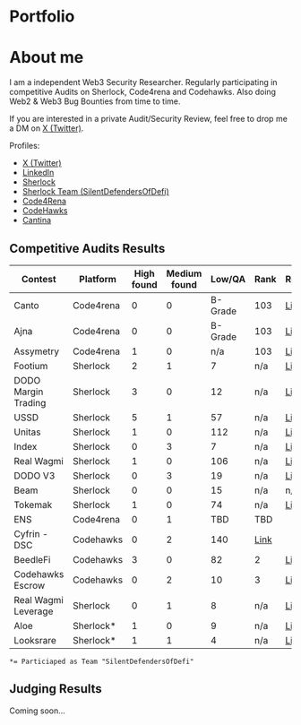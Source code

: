 # Portfolio

# About me

I am a independent Web3 Security Researcher. Regularly participating in competitive Audits on Sherlock, Code4rena and Codehawks. Also doing Web2 & Web3 Bug Bounties from time to time.

If you are interested in a private Audit/Security Review, feel free to drop me a DM on [X (Twitter)](https://twitter.com/theshogoki).

Profiles:

- [X (Twitter)](https://twitter.com/theshogoki)
- [LinkedIn](https://www.linkedin.com/in/sven-igl-5b4015209)
- [Sherlock](https://audits.sherlock.xyz/watson/shogoki)
- [Sherlock Team (SilentDefendersOfDefi)](https://audits.sherlock.xyz/watson/SilentDefendersOfDeFi)
- [Code4Rena](https://code4rena.com/@Shogoki)
- [CodeHawks](https://www.codehawks.com/profile/clk41btup004qla08w6tg0mnp)
- [Cantina](https://cantina.xyz/u/Shogoki)

## Competitive Audits Results

| Contest | Platform | High found | Medium found | Low/QA | Rank | Report |
| ------- | -------- | ---------- | ------------ | --------- | ---- | ------ |
| Canto | Code4rena | 0 | 0 | B-Grade | 103 | [Link]([https://code4rena.com/reports/2023-03-asymmetry](https://code4rena.com/reports/2023-06-canto)) |
| Ajna | Code4rena | 0 | 0 | B-Grade | 103 | [Link](https://code4rena.com/reports/2023-03-asymmetry) |
| Assymetry | Code4rena | 1 | 0 | n/a | 103 | [Link]([https://code4rena.com/reports/2023-03-asymmetry](https://code4rena.com/reports/2023-05-ajna)) |
| Footium | Sherlock | 2 | 1 | 7 | n/a | [Link](https://audits.sherlock.xyz/contests/71/report) |
| DODO Margin Trading | Sherlock | 3 | 0 | 12 | n/a | [Link](https://audits.sherlock.xyz/contests/78/report) |
| USSD | Sherlock | 5 | 1 | 57 | n/a | [Link](https://audits.sherlock.xyz/contests/82/report) |
| Unitas | Sherlock | 1  | 0 | 112 | n/a | [Link](https://audits.sherlock.xyz/contests/73/report) |
| Index | Sherlock | 0 | 3 | 7 | n/a | [Link](https://audits.sherlock.xyz/contests/81/report) |
| Real Wagmi | Sherlock | 1 | 0 | 106 | n/a | [Link](https://audits.sherlock.xyz/contests/88/report) |
| DODO V3 | Sherlock | 0 | 3 | 19 | n/a | [Link](https://audits.sherlock.xyz/contests/89/report) |
| Beam | Sherlock | 0 | 0 | 15 | n/a | n/a | 
| Tokemak | Sherlock | 1 | 0 | 74 | n/a | [Link](https://audits.sherlock.xyz/contests/101/report) |
| ENS | Code4rena | 0 | 1 | TBD | TBD |
| Cyfrin - DSC | Codehawks | 0 | 2 | 140 | [Link](https://www.codehawks.com/report/cljx3b9390009liqwuedkn0m0) |
| BeedleFi | Codehawks | 3 | 0 | 82 | 2 | [Link](https://www.codehawks.com/report/clkbo1fa20009jr08nyyf9wbx) |
| Codehawks Escrow | Codehawks | 0 | 2 | 10 | 3 | [Link](https://www.codehawks.com/report/cljyfxlc40003jq082s0wemya) |
| Real Wagmi Leverage | Sherlock | 0 | 1 | 8 | n/a | [Link](https://audits.sherlock.xyz/contests/118/report) |
| Aloe | Sherlock* | 1 | 0 | 9 | n/a | [Link](https://audits.sherlock.xyz/contests/101/report) |
| Looksrare | Sherlock* | 1 | 1 | 4 | n/a | [Link](https://audits.sherlock.xyz/contests/122/report) |

`*= Particiaped as Team "SilentDefendersOfDefi"` 

## Judging Results

Coming soon...

